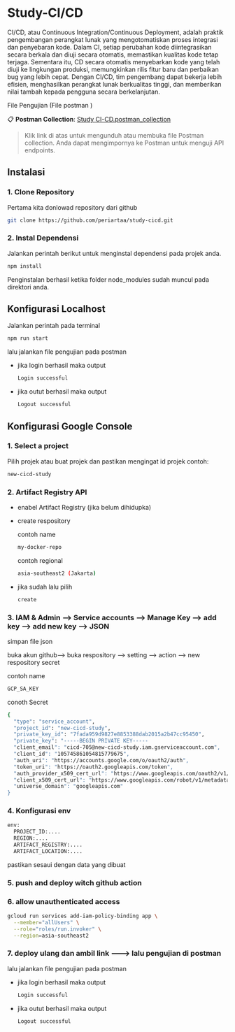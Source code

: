 ﻿# Study-CI/CD

CI/CD, atau Continuous Integration/Continuous Deployment, adalah praktik pengembangan perangkat lunak yang mengotomatiskan proses integrasi dan penyebaran kode. Dalam CI, setiap perubahan kode diintegrasikan secara berkala dan diuji secara otomatis, memastikan kualitas kode tetap terjaga. Sementara itu, CD secara otomatis menyebarkan kode yang telah diuji ke lingkungan produksi, memungkinkan rilis fitur baru dan perbaikan bug yang lebih cepat. Dengan CI/CD, tim pengembang dapat bekerja lebih efisien, menghasilkan perangkat lunak berkualitas tinggi, dan memberikan nilai tambah kepada pengguna secara berkelanjutan.

File Pengujian (File postman )

📋 **Postman Collection**: [Study CI-CD.postman_collection](./Study%20CI-CD.postman_collection)

> Klik link di atas untuk mengunduh atau membuka file Postman collection. Anda dapat mengimpornya ke Postman untuk menguji API endpoints.

## Instalasi

### 1. Clone Repository

Pertama kita donlowad repository dari github

```bash
git clone https://github.com/periartaa/study-cicd.git
```

### 2. Instal Dependensi

Jalankan perintah berikut untuk menginstal dependensi pada projek anda.

```bash
npm install
```
Penginstalan berhasil ketika folder node_modules sudah muncul pada direktori anda.

## Konfigurasi Localhost

Jalankan perintah pada terminal

```bash
npm run start
```

lalu jalankan file pengujian pada postman 
- jika login berhasil maka output
  ``` bash
  Login successful
  ```
- jika outut berhasil maka output
  ``` bash
  Logout successful
  ```


## Konfigurasi Google Console

### 1. Select a project

Pilih projek atau buat projek dan pastikan mengingat id projek
contoh:

```bash
new-cicd-study
```

### 2. Artifact Registry API
- enabel Artifact Registry (jika belum dihidupka)
- create respository

  contoh name
  ```bash
  my-docker-repo
  ```
  contoh regional
  ``` bash
  asia-southeast2 (Jakarta)
  ```
  
- jika sudah lalu pilih
  ``` bash
  create
  ```

### 3. IAM & Admin --> Service accounts --> Manage Key --> add key --> add new key --> JSON

simpan file json

buka akun github--> buka respository --> setting --> action --> new respository secret 

contoh name
``` bash
GCP_SA_KEY
```
conoth Secret
``` bash
{
  "type": "service_account",
  "project_id": "new-cicd-study",
  "private_key_id": "7fada959d9827e8853388dab2015a2b47cc95450",
  "private_key": "-----BEGIN PRIVATE KEY-----
  "client_email": "cicd-705@new-cicd-study.iam.gserviceaccount.com",
  "client_id": "105745861054815779675",
  "auth_uri": "https://accounts.google.com/o/oauth2/auth",
  "token_uri": "https://oauth2.googleapis.com/token",
  "auth_provider_x509_cert_url": "https://www.googleapis.com/oauth2/v1/certs",
  "client_x509_cert_url": "https://www.googleapis.com/robot/v1/metadata/x509/cicd-705%40new-cicd-study.iam.gserviceaccount.com",
  "universe_domain": "googleapis.com"
}
```
### 4. Konfigurasi env

```bash
env:
  PROJECT_ID:....
  REGION:....
  ARTIFACT_REGISTRY:....
  ARTIFACT_LOCATION:....
```
pastikan sesaui dengan data yang dibuat

### 5. push and deploy witch github action

### 6. allow unauthenticated access

``` bash
gcloud run services add-iam-policy-binding app \
  --member="allUsers" \
  --role="roles/run.invoker" \
  --region=asia-southeast2
```

### 7. deploy ulang dan ambil link ---> lalu pengujian di postman

lalu jalankan file pengujian pada postman 
- jika login berhasil maka output
  ``` bash
  Login successful
  ```
- jika outut berhasil maka output
  ``` bash
  Logout successful
  ```
